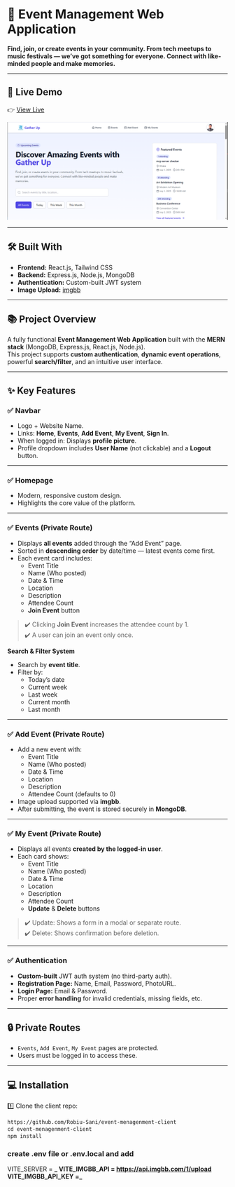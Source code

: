 # 📅 Event Management Web Application

**Find, join, or create events in your community. From tech meetups to music festivals — we’ve got something for everyone. Connect with like-minded people and make memories.**

---

## 🚀 Live Demo

👉 [View Live](https://event-menagement.netlify.app/)

![Home](./home.png)

---

## 🛠️ Built With

- **Frontend:** React.js, Tailwind CSS
- **Backend:** Express.js, Node.js, MongoDB
- **Authentication:** Custom-built JWT system
- **Image Upload:** [imgbb](https://imgbb.com/)

---

## 📚 Project Overview

A fully functional **Event Management Web Application** built with the **MERN stack** (MongoDB, Express.js, React.js, Node.js).  
This project supports **custom authentication**, **dynamic event operations**, powerful **search/filter**, and an intuitive user interface.

---

## ✨ Key Features

### ✅ Navbar

- Logo + Website Name.
- Links: **Home**, **Events**, **Add Event**, **My Event**, **Sign In**.
- When logged in: Displays **profile picture**.
- Profile dropdown includes **User Name** (not clickable) and a **Logout** button.

---

### ✅ Homepage

- Modern, responsive custom design.
- Highlights the core value of the platform.

---

### ✅ Events (Private Route)

- Displays **all events** added through the “Add Event” page.
- Sorted in **descending order** by date/time — latest events come first.
- Each event card includes:
  - Event Title
  - Name (Who posted)
  - Date & Time
  - Location
  - Description
  - Attendee Count
  - **Join Event** button

> ✔️ Clicking **Join Event** increases the attendee count by 1.  
> ✔️ A user can join an event only once.

**Search & Filter System**

- Search by **event title**.
- Filter by:
  - Today’s date
  - Current week
  - Last week
  - Current month
  - Last month

---

### ✅ Add Event (Private Route)

- Add a new event with:
  - Event Title
  - Name (Who posted)
  - Date & Time
  - Location
  - Description
  - Attendee Count (defaults to 0)
- Image upload supported via **imgbb**.
- After submitting, the event is stored securely in **MongoDB**.

---

### ✅ My Event (Private Route)

- Displays all events **created by the logged-in user**.
- Each card shows:
  - Event Title
  - Name (Who posted)
  - Date & Time
  - Location
  - Description
  - Attendee Count
  - **Update** & **Delete** buttons

> ✔️ Update: Shows a form in a modal or separate route.  
> ✔️ Delete: Shows confirmation before deletion.

---

### ✅ Authentication

- **Custom-built** JWT auth system (no third-party auth).
- **Registration Page:** Name, Email, Password, PhotoURL.
- **Login Page:** Email & Password.
- Proper **error handling** for invalid credentials, missing fields, etc.

---

## 🔒 Private Routes

- `Events`, `Add Event`, `My Event` pages are protected.
- Users must be logged in to access these.

---

## 💻 Installation

1️⃣ Clone the client repo:

```base
https://github.com/Robiu-Sani/event-menagenment-client
cd event-menagenment-client
npm install
```

### create .env file or .env.local and add

VITE_SERVER = **_
VITE_IMGBB_API = https://api.imgbb.com/1/upload
VITE_IMGBB_API_KEY =_**
